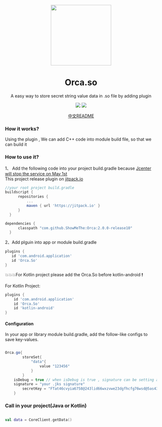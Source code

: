   
   
   
   
   <p align="center"><a href="https://github.com/ShowMeThe/Orca" target="_blank"><img width="200"src="https://github.com/ShowMeThe/Orca/blob/master/logo_cover.png"></a></p>
   <h1 align="center">Orca.so</h1>
   <p align="center">A easy way to store secret string value data in .so file by adding plugin</p>
   
   <p align="center">
   <a href="https://github.com/ShowMeThe/Orca"><img src = "https://img.shields.io/badge/Project-Orca.So-orange"></a>
   <img src = "https://img.shields.io/badge/Verion-2.0.0%2B-blue"></a>
   </p>
   
   
   <p align = "center">
     <a href="https://github.com/ShowMeThe/Orca/blob/master/README-ZH.md">中文README</a>
   </p>
   
   ### How it works?
   
   Using the plugin , We can add C++ code into module build file, so that we can build it
   
   
  ### How to use it?
  
 1、 Add the following code into your project build.gradle
 because <a href = "https://jfrog.com/blog/into-the-sunset-bintray-jcenter-gocenter-and-chartcenter/">Jcenter will stop the service on May 1st</a></br>
 This project release plugin on <a href="jitpack.io">jitpack.io</a>
  ```gradle
  //your root project build.gradle
  buildscript {
		repositories {
			...
			maven { url 'https://jitpack.io' }
		}
	}
 
  dependencies {
        classpath "com.github.ShowMeThe:Orca:2.0.0-release10"
    }
  
  ```
 2、Add plguin into app or module build.gradle
 ```gradle
 plugins {
    id 'com.android.application'
    id 'Orca.So'
}
 
 ```
:boom::boom::boom:For Kotlin project please add the Orca.So before kotlin-android :exclamation:

For Kotlin Project:

```gradle
plugins {
    id 'com.android.application'
    id 'Orca.So'
    id 'kotlin-android'
}

```

#### Configuration

In your app or library module build.gradle, add the follow-like configs to save key-values.

```gradle

Orca.go{
        storeSet{
            "data"{
                value "123456"
            }
        }
	isDebug = true // when isDebug is true , signature can be setting a empty string value. Default value is false
	signature = "your .jks signature"
        secretKey = "FTat46cvyia6758@243lid66wxzvwe23dgfhcfg76wsd@5as431aq1256dsaa211" //This is the default key , you must replace it
    }

```

### Call in your project(Java or Kotlin)

```kotlin

val data = CoreClient.getData()


```




 
